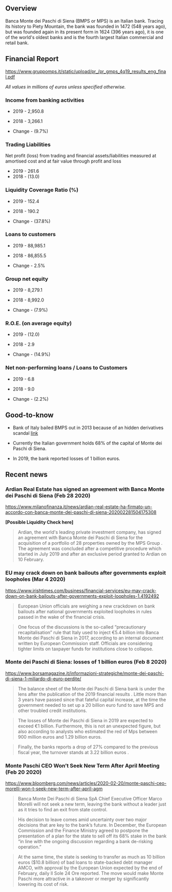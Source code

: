 ## Overview

Banca Monte dei Paschi di Siena (BMPS or MPS) is an Italian bank. Tracing its history to Piety Mountain, the bank was founded in 1472 (548 years ago), but was founded again in its present form in 1624 (396 years ago), it is one of the world's oldest banks and is the fourth largest Italian commercial and retail bank.

## Financial Report

https://www.gruppomps.it/static/upload/pr_/pr_gmps_4q19_results_eng_final.pdf

*All values in millions of euros unless specified otherwise.*

### Income from banking activities 

- 2019 - 2,950.8
- 2018 - 3,266.1

- Change - (9.7%)

### Trading Liabilities

Net profit (loss) from trading and financial assets/liabilities measured at amortised cost and at fair value through profit and loss

- 2019 - 261.6
- 2018 - (13.0)

### Liquidity Coverage Ratio (%)

- 2019 - 152.4
- 2018 - 190.2

- Change - (37.8%)

### Loans to customers

- 2019 - 88,985.1
- 2018 - 86,855.5

- Change - 2.5%

### Group net equity

- 2019 - 8,279.1
- 2018 - 8,992.0

- Change - (7.9%)

### R.O.E. (on average equity)

- 2019 - (12.0)
- 2018 - 2.9

- Change - (14.9%)

### Net non-performing loans / Loans to Customers

- 2019 - 6.8
- 2018 - 9.0

- Change - (2.2%)


## Good-to-know

- Bank of Italy bailed BMPS out in 2013 because of an hidden derivatives scandal [link](https://en.wikipedia.org/wiki/Banca_Monte_dei_Paschi_di_Siena#Hidden_losses_and_Bank_of_Italy_bailout_(2013))

- Currently the Italian government holds 68% of the capital of Monte dei Paschi di Siena. 
- In 2019, the bank reported losses of 1 billion euros.


## Recent news

### Ardian Real Estate has signed an agreement with Banca Monte dei Paschi di Siena (Feb 28 2020)

https://www.milanofinanza.it/news/ardian-real-estate-ha-firmato-un-accordo-con-banca-monte-dei-paschi-di-siena-202002281504175308

**[Possible Liquidity Check here]**

> Ardian, the world's leading private investment company, has signed an agreement with Banca Monte dei Paschi di Siena for the acquisition of a portfolio of 28 properties owned by the MPS Group . The agreement was concluded after a competitive procedure which started in July 2019 and after an exclusive period granted to Ardian on 10 February.

### EU may crack down on bank bailouts after governments exploit loopholes (Mar 4 2020)

https://www.irishtimes.com/business/financial-services/eu-may-crack-down-on-bank-bailouts-after-governments-exploit-loopholes-1.4192492

> European Union officials are weighing a new crackdown on bank bailouts after national governments exploited loopholes in rules passed in the wake of the financial crisis.

> One focus of the discussions is the so-called “precautionary recapitalisation” rule that Italy used to inject €5.4 billion into Banca Monte dei Paschi di Siena in 2017, according to an internal document written by European Commission staff. Officials are considering tighter limits on taxpayer funds for institutions close to collapse.

### Monte dei Paschi di Siena: losses of 1 billion euros (Feb 8 2020)

https://www.borsamagazine.it/informazioni-strategiche/monte-dei-paschi-di-siena-1-miliardo-di-euro-perdite/

> The balance sheet of the Monte dei Paschi di Siena bank is under the lens after the publication of the 2019 financial results . Little more than 3 years have passed since that fateful capital increase, at the time the government needed to set up a 20 billion euro fund to save MPS and other troubled credit institutions.

> The losses of Monte dei Paschi di Siena in 2019 are expected to exceed €1 billion. Furthermore, this is not an unexpected figure, but also according to analysts who estimated the red of Mps between 900 million euros and 1.29 billion euros.

> Finally, the banks reports a drop of 27% compared to the previous fiscal year, the turnover stands at 3.22 billion euros .

### Monte Paschi CEO Won’t Seek New Term After April Meeting (Feb 20 2020)

https://www.bloomberg.com/news/articles/2020-02-20/monte-paschi-ceo-morelli-won-t-seek-new-term-after-april-agm

> Banca Monte Dei Paschi di Siena SpA Chief Executive Officer Marco Morelli will not seek a new term, leaving the bank without a leader just as it tries to find an exit from state control.

> His decision to leave comes amid uncertainty over two major decisions that are key to the bank’s future. In December, the European Commission and the Finance Ministry agreed to postpone the presentation of a plan for the state to sell off its 68% stake in the bank “in line with the ongoing discussion regarding a bank de-risking operation.”

> At the same time, the state is seeking to transfer as much as 10 billion euros ($10.8 billion) of bad loans to state-backed debt manager AMCO, with approval by the European Union expected by the end of February, daily Il Sole 24 Ore reported. The move would make Monte Paschi more attractive in a takeover or merger by significantly lowering its cost of risk.
